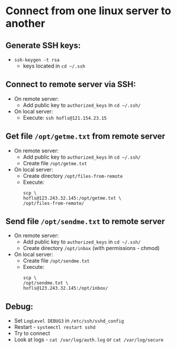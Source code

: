 # Connect from one linux server to another
## Generate SSH keys:
* `ssh-keygen -t rsa`
    * keys located in `cd ~/.ssh`

## Connect to remote server via SSH:
* On remote server:
	* Add public key to `authorized_keys` in `cd ~/.ssh/`
* On local server:
    * Execute: `ssh hofls@121.154.23.15`

## Get file `/opt/getme.txt` from remote server
* On remote server:
	* Add public key to `authorized_keys` in `cd ~/.ssh/`
	* Create file `/opt/getme.txt`
* On local server:
    * Create directory `/opt/files-from-remote`
    * Execute:
        ```
        scp \
        hofls@123.243.32.145:/opt/getme.txt \
        /opt/files-from-remote/
        ```
  
## Send file `/opt/sendme.txt` to remote server
* On remote server:
	* Add public key to `authorized_keys` in `cd ~/.ssh/`
	* Create directory `/opt/inbox` (with permissions - chmod)
* On local server:
    * Create file `/opt/sendme.txt`
    * Execute:
        ```
        scp \
        /opt/sendme.txt \
        hofls@123.243.32.145:/opt/inbox/
        ```
## Debug:
* Set `LogLevel DEBUG3` in `/etc/ssh/sshd_config`
* Restart - `systemctl restart sshd`
* Try to connect
* Look at logs - `cat /var/log/auth.log` or `cat /var/log/secure`
